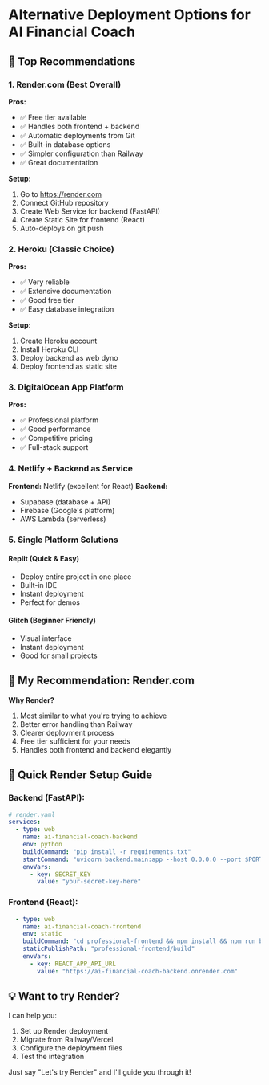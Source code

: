 # Alternative Deployment Options for AI Financial Coach

## 🌟 Top Recommendations

### 1. **Render.com** (Best Overall)
**Pros:**
- ✅ Free tier available
- ✅ Handles both frontend + backend
- ✅ Automatic deployments from Git
- ✅ Built-in database options
- ✅ Simpler configuration than Railway
- ✅ Great documentation

**Setup:**
1. Go to https://render.com
2. Connect GitHub repository
3. Create Web Service for backend (FastAPI)
4. Create Static Site for frontend (React)
5. Auto-deploys on git push

### 2. **Heroku** (Classic Choice)
**Pros:**
- ✅ Very reliable
- ✅ Extensive documentation
- ✅ Good free tier
- ✅ Easy database integration

**Setup:**
1. Create Heroku account
2. Install Heroku CLI
3. Deploy backend as web dyno
4. Deploy frontend as static site

### 3. **DigitalOcean App Platform**
**Pros:**
- ✅ Professional platform
- ✅ Good performance
- ✅ Competitive pricing
- ✅ Full-stack support

### 4. **Netlify + Backend as Service**
**Frontend:** Netlify (excellent for React)
**Backend:** 
- Supabase (database + API)
- Firebase (Google's platform)
- AWS Lambda (serverless)

### 5. **Single Platform Solutions**

#### **Replit** (Quick & Easy)
- Deploy entire project in one place
- Built-in IDE
- Instant deployment
- Perfect for demos

#### **Glitch** (Beginner Friendly)
- Visual interface
- Instant deployment
- Good for small projects

## 🎯 My Recommendation: **Render.com**

**Why Render?**
1. Most similar to what you're trying to achieve
2. Better error handling than Railway
3. Clearer deployment process
4. Free tier sufficient for your needs
5. Handles both frontend and backend elegantly

## 🚀 Quick Render Setup Guide

### Backend (FastAPI):
```yaml
# render.yaml
services:
  - type: web
    name: ai-financial-coach-backend
    env: python
    buildCommand: "pip install -r requirements.txt"
    startCommand: "uvicorn backend.main:app --host 0.0.0.0 --port $PORT"
    envVars:
      - key: SECRET_KEY
        value: "your-secret-key-here"
```

### Frontend (React):
```yaml
  - type: web
    name: ai-financial-coach-frontend
    env: static
    buildCommand: "cd professional-frontend && npm install && npm run build"
    staticPublishPath: "professional-frontend/build"
    envVars:
      - key: REACT_APP_API_URL
        value: "https://ai-financial-coach-backend.onrender.com"
```

## 💡 Want to try Render?

I can help you:
1. Set up Render deployment
2. Migrate from Railway/Vercel
3. Configure the deployment files
4. Test the integration

Just say "Let's try Render" and I'll guide you through it!
